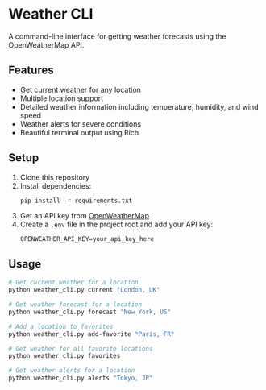 # Weather CLI

A command-line interface for getting weather forecasts using the OpenWeatherMap API.

## Features
- Get current weather for any location
- Multiple location support
- Detailed weather information including temperature, humidity, and wind speed
- Weather alerts for severe conditions
- Beautiful terminal output using Rich

## Setup

1. Clone this repository
2. Install dependencies:
   ```bash
   pip install -r requirements.txt
   ```
3. Get an API key from [OpenWeatherMap](https://openweathermap.org/api)
4. Create a `.env` file in the project root and add your API key:
   ```
   OPENWEATHER_API_KEY=your_api_key_here
   ```

## Usage

```bash
# Get current weather for a location
python weather_cli.py current "London, UK"

# Get weather forecast for a location
python weather_cli.py forecast "New York, US"

# Add a location to favorites
python weather_cli.py add-favorite "Paris, FR"

# Get weather for all favorite locations
python weather_cli.py favorites

# Get weather alerts for a location
python weather_cli.py alerts "Tokyo, JP"
``` 